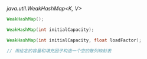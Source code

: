*java.util.WeakHashMap<K, V>*
```java
WeakHashMap();

WeakHashMap(int initialCapacity);

WeakHashMap(int initialCapacity, float loadFactor);

// 用给定的容量和填充因子构造一个空的散列映射表

```